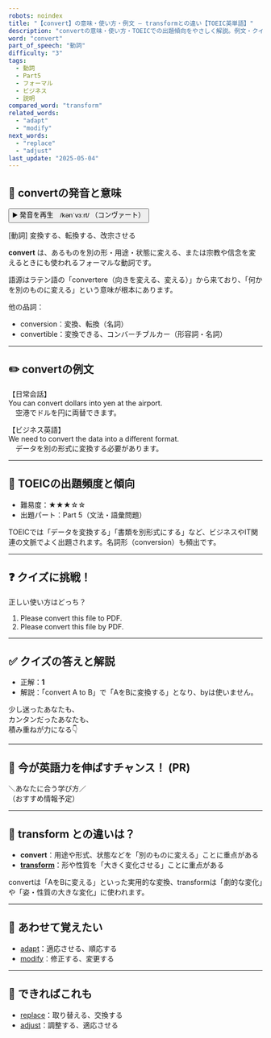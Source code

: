 ```yaml
---
robots: noindex
title: "【convert】の意味・使い方・例文 ― transformとの違い【TOEIC英単語】"
description: "convertの意味・使い方・TOEICでの出題傾向をやさしく解説。例文・クイズ付きでtransformとの違いもわかりやすく学べます。"
word: "convert"
part_of_speech: "動詞"
difficulty: "3"
tags:
  - 動詞
  - Part5
  - フォーマル
  - ビジネス
  - 説明
compared_word: "transform"
related_words:
  - "adapt"
  - "modify"
next_words:
  - "replace"
  - "adjust"
last_update: "2025-05-04"
---
```


## 🔰 convertの発音と意味

<button class="play-audio" onclick="playTTS('convert')">
  <span class="play-audio-main">
    ▶️ 発音を再生　/kənˈvɜːrt/
  </span>
  <span class="play-audio-sub">
    （コンヴァート）
  </span>
</button>

[動詞] 変換する、転換する、改宗させる

**convert** は、あるものを別の形・用途・状態に変える、または宗教や信念を変えるときにも使われるフォーマルな動詞です。

語源はラテン語の「convertere（向きを変える、変える）」から来ており、「何かを別のものに変える」という意味が根本にあります。

他の品詞：  
- conversion：変換、転換（名詞）
- convertible：変換できる、コンバーチブルカー（形容詞・名詞）

---

## ✏️ convertの例文

【日常会話】  
You can convert dollars into yen at the airport.  
　空港でドルを円に両替できます。

【ビジネス英語】  
We need to convert the data into a different format.  
　データを別の形式に変換する必要があります。

---

## 🎯 TOEICの出題頻度と傾向

- 難易度：★★★☆☆
- 出題パート：Part 5（文法・語彙問題）

TOEICでは「データを変換する」「書類を別形式にする」など、ビジネスやIT関連の文脈でよく出題されます。名詞形（conversion）も頻出です。

---

## ❓ クイズに挑戦！

正しい使い方はどっち？

1. Please convert this file to PDF.  
2. Please convert this file by PDF.

---

## ✅ クイズの答えと解説

- 正解：**1**
- 解説：「convert A to B」で「AをBに変換する」となり、byは使いません。

少し迷ったあなたも、  
カンタンだったあなたも、  
積み重ねが力になる👇️

---

## 🚀 今が英語力を伸ばすチャンス！ (PR)

<div class="info-center">
＼あなたに合う学び方／<br>  
（おすすめ情報予定）
</div>

---

## 🤔  transform との違いは？

- **convert**：用途や形式、状態などを「別のものに変える」ことに重点がある
- **[transform](/transform)**：形や性質を「大きく変化させる」ことに重点がある

convertは「AをBに変える」といった実用的な変換、transformは「劇的な変化」や「姿・性質の大きな変化」に使われます。

---

## 🧩 あわせて覚えたい

- [adapt](/adapt)：適応させる、順応する
- [modify](/modify)：修正する、変更する

---

## 📖 できればこれも

- [replace](/replace)：取り替える、交換する
- [adjust](/adjust)：調整する、適応させる

<!-- cvid: aid47_bid03 -->
